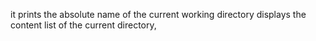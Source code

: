 it prints the absolute name of the current working directory
displays the content list of the current directory,